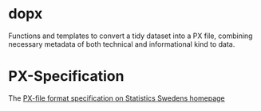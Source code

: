 # dopx
Functions and templates to convert a tidy dataset into a PX file, combining necessary metadata of both technical and informational kind to data.


# PX-Specification
The [PX-file format specification on Statistics Swedens homepage](https://www.scb.se/globalassets/vara-tjanster/px-programmen/px-file_format_specification_2013.pdf)

